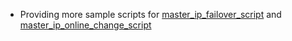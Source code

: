 * Providing more sample scripts for [master_ip_failover_script](Parameters#master_ip_failover_script) and [master_ip_online_change_script](Parameters#master_ip_online_change_script)